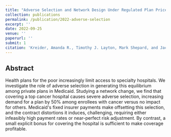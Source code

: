 ```yaml
---
title: "Adverse Selection and Network Design Under Regulated Plan Prices: Evidence From Medicaid"
collection: publications
permalink: /publication/2022-adverse-selection
excerpt: ''
date: 2022-09-25
venue: ''
paperurl: ''
submit: 1
citation: 'Kreider, Amanda R., Timothy J. Layton, Mark Shepard, and Jacob Wallace. 2022.  &quot;Adverse Selection and Network Design Under Regulated Plan Prices: Evidence From Medicaid.&quot; Working Paper. Harvard University.'
---
```

## Abstract  
Health plans for the poor increasingly limit access to specialty hospitals. We investigate the role of adverse selection in generating this equilibrium among private plans in Medicaid. Studying a network change, we find that covering a top cancer hospital causes severe adverse selection, increasing demand for a plan by 50% among enrollees with cancer versus no impact for others. Medicaid's fixed insurer payments make offsetting this selection, and the contract distortions it induces, challenging, requiring either infeasibly high payment rates or near-perfect risk adjustment. By contrast, a small explicit bonus for covering the hospital is sufficient to make coverage profitable.

